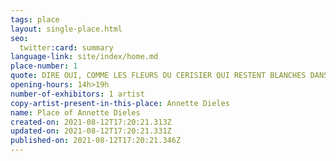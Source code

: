 ```yaml
---
tags: place
layout: single-place.html
seo:
  twitter:card: summary
language-link: site/index/home.md
place-number: 1
quote: DIRE OUI, COMME LES FLEURS DU CERISIER QUI RESTENT BLANCHES DANS LA NUIT
opening-hours: 14h>19h
number-of-exhibitors: 1 artist
copy-artist-present-in-this-place: Annette Dieles
name: Place of Annette Dieles
created-on: 2021-08-12T17:20:21.313Z
updated-on: 2021-08-12T17:20:21.331Z
published-on: 2021-08-12T17:20:21.346Z
---
```

